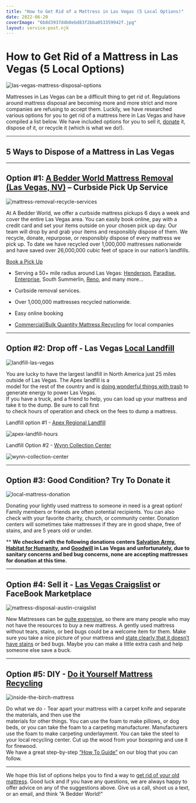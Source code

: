 ```yaml
---
title: "How to Get Rid of a Mattress in Las Vegas (5 Local Options)"
date: 2022-06-20
coverImage: "6b8d3937d4b0ebd83f2bba053359942f.jpg"
layout: service-post.njk
---
```


# How to Get Rid of a Mattress in Las Vegas (5 Local Options)

![las-vegas-mattress-disposal-options](/images/blog/Most-Attractive-Youtube-Thumbnail-2023-02-08T093004.728-1024x576.png)

Mattresses in Las Vegas can be a difficult thing to get rid of. Regulations around mattress disposal are becoming more and more strict and more companies are refusing to accept them. Luckily, we have researched various options for you to get rid of a mattress here in Las Vegas and have compiled a list below. We have included options for you to sell it, [donate](https://www.abedderworld.com/does-goodwill-take-mattresses-4-alternative-options.html/) it, dispose of it, or recycle it (which is what we do!).

* * *

## 5 Ways to Dispose of a Mattress in Las Vegas

* * *

## Option #1: [A Bedder World Mattress Removal (Las Vegas, NV)](https://www.abedderworld.com/Las-Vegas-NV) – Curbside Pick Up Service

![mattress-removal-recycle-services](/images/blog/Screen-Shot-2022-04-18-at-12.35.36-PM-1024x367.png)

At A Bedder World, we offer a curbside mattress pickups 6 days a week and cover the entire Las Vegas area. You can easily book online, pay with a credit card and set your items outside on your chosen pick up day. Our team will drop by and grab your items and responsibly dispose of them. We recycle, donate, repurpose, or responsibly dispose of every mattress we pick up. To date we have recycled over 1,000,000 mattresses nationwide and have saved over 26,000,000 cubic feet of space in our nation’s landfills.

[Book a Pick Up](https://www.abedderworld.com/Las-Vegas-NV)

- Serving a 50+ mile radius around Las Vegas: [Henderson](https://www.abedderworld.com/how-to-get-rid-of-a-mattress-in-henderson-nv.html/), [Paradise](https://www.abedderworld.com/Paradise-NV), [Enterprise](https://www.abedderworld.com/Enterprise-NV), South Summerlin, [Reno](https://www.abedderworld.com/how-to-get-rid-of-a-mattress-in-reno-nv-5-local-options.html/), and many more…

- Curbside removal services.

- Over 1,000,000 mattresses recycled nationwide.

- Easy online booking

- [Commercial/Bulk Quantity Mattress Recycling](https://www.abedderworld.com/commercial/) for local companies

* * *

## Option #2: Drop off - Las Vegas [Local Landfill](https://wastebits.com/locator/location/apex-regional-landfill)

![landfill-las-vegas](/images/blog/WE_WastePile.jpeg)

You are lucky to have the largest landfill in North America just 25 miles outside of Las Vegas. The Apex landfill is a  
model for the rest of the country and is [doing wonderful things with trash](https://swana.org/news/newsletters/article/april-22-2021/pbs-overview-airs-apex-landfill-episode) to generate energy to power Las Vegas.  
If you have a truck, and a friend to help, you can load up your mattress and take it to the dump. Be sure to call first  
to check hours of operation and check on the fees to dump a mattress.  

Landfill option #1 - [Apex Regional Landfill](https://wastebits.com/locator/location/apex-regional-landfill)

![apex-landfill-hours](/images/blog/Screen-Shot-2022-06-20-at-8.47.17-AM-1024x276.png)

Landfill Option #2 - [Wynn Collection Center](https://westernelite.com/wynn-collection-center/)

![wynn-collection-center](/images/blog/Screen-Shot-2022-06-20-at-8.50.29-AM-1024x568.png)

* * *

## Option #3: Good Condition? Try To Donate it

![local-mattress-donation](/images/blog/Donate-Local-Red-243x300-1.png)

Donating your lightly used mattress to someone in need is a great option! Family members or friends are often potential recipients. You can also check with your favorite charity, church, or community center. Donation centers will sometimes take mattresses if they are in good shape, free of stains, and are 5 years old or under.

\*\* **We checked with the following donations centers [Salvation Army](https://www.salvationarmysouthernnevada.org/), [Habitat for Humanity](https://www.lasvegashabitat.org/), and [Goodwill](https://www.abedderworld.com/does-goodwill-take-mattresses-4-alternative-options.html/) in Las Vegas and unfortunately, due to sanitary concerns and bed bug concerns, none are accepting mattresses for donation at this time.**

* * *

## Option #4: Sell it - [Las Vegas Craigslist](https://lasvegas.craigslist.org/) or FaceBook Marketplace

![mattress-disposal-austin-craigslist](/images/blog/Screen-Shot-2019-12-11-at-8.06.07-AM-edited.png)

New Mattresses can be [quite expensive](https://www.abedderworld.com/most-expensive-mattresses.html/), so there are many people who may not have the resources to buy a new mattress. A gently used mattress without tears, stains, or bed bugs could be a welcome item for them. Make sure you take a nice picture of your mattress and [state clearly that it doesn’t have stains](https://www.abedderworld.com/is-it-illegal-to-sell-a-used-mattress-state-by-state-guide.html/) or bed bugs. Maybe you can make a little extra cash and help someone else save a buck.

* * *

## Option #5: DIY - [Do it Yourself Mattress Recycling](https://www.abedderworld.com/how-to-recycle-a-mattress/)

![inside-the-birch-mattress](/images/blog/IMG_4265-2-768x1024.jpeg)

Do what we do - Tear apart your mattress with a carpet knife and separate the materials, and then use the  
materials for other things. You can use the foam to make pillows, or dog beds, or you can take the foam to a carpeting manufacturer. Manufacturers use the foam to make carpeting underlayment. You can take the steel to your local recycling center. Cut up the wood from your boxspring and use it for firewood.  
We have a great step-by-step [“How To Guide”](https://www.abedderworld.com/how-to-recycle-a-mattress/) on our blog that you can follow.

* * *

We hope this list of options helps you to find a way to [get rid of your old mattress](https://www.abedderworld.com/get-rid-of-a-mattress-in-new-york-city.html/). Good luck and if you have any questions, we are always happy to offer advice on any of the suggestions above. Give us a call, shoot us a text, or an email, and think “A Bedder World!”
